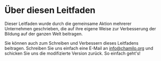 # Über diesen Leitfaden

Dieser Leitfaden wurde durch die gemeinsame Aktion mehrerer Unternehmen geschrieben, die auf ihre eigene Weise zur Verbesserung der Bildung auf der ganzen Welt beitragen.

Sie können auch zum Schreiben und Verbessern dieses Leitfadens beitragen. Schreiben Sie uns einfach eine E-Mail an info@chamilo.org und schicken Sie uns die modifizierte Version zurück. So einfach geht's!